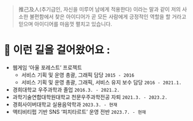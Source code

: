 > 推己及人(추기급인, 자신을 미루어 남에게 적용한다) 이라는 말과 같이
> 저의 사소한 불편함에서 찾은 아이디어가 곧 모든 사람에게 긍정적인 역할을 할 거라고 믿으며
> 아이디어를 마음껏 펼치고 있습니다.

# 🍑 이런 길을 걸어왔어요 :

- 웹게임 ‘아울 포레스트’ 프로젝트
    - 서비스 기획 및 운영 총괄, 그래픽 담당 `2015 - 2016`
    - 서비스 기획 및 운영 총괄, 그래픽, 서비스 유지 보수 담당 `2016 - 2021.1.`
- 경희대학교 우주과학과 졸업 `2016.3. - 2021.2.`
- 과학기술연합대학원대학교 천문우주과학전공 자퇴 `2021.3. - 2023.2.`
- 경희사이버대학교 실용음악학과 `2023.3. - 현재`
- 액티비티펍 기반 SNS ‘피치타르트’ 운영 전반 `2023.7. - 현재`